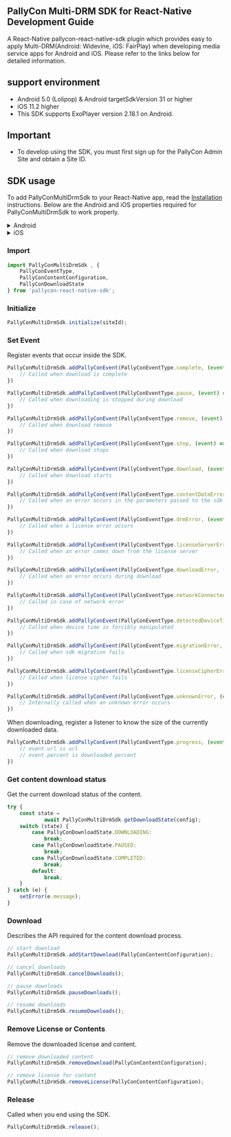 ## **PallyCon Multi-DRM SDK** for React-Native Development Guide

A React-Native pallycon-react-native-sdk plugin which provides easy to apply Multi-DRM(Android: Widevine, iOS: FairPlay) when developing media service apps for Android and iOS. Please refer to the links below for detailed information.

## **support environment**

- Android 5.0 (Lolipop) & Android targetSdkVersion 31 or higher
- iOS 11.2 higher
- This SDK supports ExoPlayer version 2.18.1 on Android.

## **Important**

- To develop using the SDK, you must first sign up for the PallyCon Admin Site and obtain a Site ID.

## **SDK usage**

To add PallyConMultiDrmSdk to your React-Native app, read the [Installation](https://yarnpkg.com/) instructions. Below are the Android and iOS properties required for PallyConMultiDrmSdk to work properly.

<details>
<summary>Android</summary>

**compileSdkVersion**

Make sure you set `compileSdkVersion` in "android/app/build.gradle".

```
android {
  compileSdkVersion 31

  ...
}
```

</details>

<details>
<summary>iOS</summary>

`PallyCon Multi DRM SDK React Native` uses `PallyConFPSSDK`. `PallyConFPSSDK` is supposed to be downloaded as `cocoapods`.

### SDK requirements
- Minimum supported version: 11.2

</details>

### **Import**
```typescript
import PallyConMultiDrmSdk , {
	PallyConEventType,
	PallyConContentConfiguration,
	PallyConDownloadState
} from 'pallycon-react-native-sdk';
```

### **Initialize**

```typescript
PallyConMultiDrmSdk.initialize(siteId);
```

### **Set Event**

Register events that occur inside the SDK.

```typescript
PallyConMultiDrmSdk.addPallyConEvent(PallyConEventType.complete, (event) => {
	// Called when download is complete
})

PallyConMultiDrmSdk.addPallyConEvent(PallyConEventType.pause, (event) => {
	// Called when downloading is stopped during download
})

PallyConMultiDrmSdk.addPallyConEvent(PallyConEventType.remove, (event) => {
	// Called when download remove
})

PallyConMultiDrmSdk.addPallyConEvent(PallyConEventType.stop, (event) => {
	// Called when download stops
})

PallyConMultiDrmSdk.addPallyConEvent(PallyConEventType.download, (event) => {
	// Called when download starts
})

PallyConMultiDrmSdk.addPallyConEvent(PallyConEventType.contentDataError, (event) => {
	// Called when an error occurs in the parameters passed to the sdk
})

PallyConMultiDrmSdk.addPallyConEvent(PallyConEventType.drmError, (event) => {
	// Called when a license error occurs
})

PallyConMultiDrmSdk.addPallyConEvent(PallyConEventType.licenseServerError, (event) => {
	// Called when an error comes down from the license server
})

PallyConMultiDrmSdk.addPallyConEvent(PallyConEventType.downloadError, (event) => {
	// Called when an error occurs during download
})

PallyConMultiDrmSdk.addPallyConEvent(PallyConEventType.networkConnectedError, (event) => {
	// Called in case of network error
})

PallyConMultiDrmSdk.addPallyConEvent(PallyConEventType.detectedDeviceTimeModifiedError, (event) => {
	// Called when device time is forcibly manipulated
})

PallyConMultiDrmSdk.addPallyConEvent(PallyConEventType.migrationError, (event) => {
	// Called when sdk migration fails
})

PallyConMultiDrmSdk.addPallyConEvent(PallyConEventType.licenseCipherError, (event) => {
	// Called when license cipher fails
})

PallyConMultiDrmSdk.addPallyConEvent(PallyConEventType.unknownError, (event) => {
	// Internally called when an unknown error occurs
})
```

When downloading, register a listener to know the size of the currently downloaded data.

```typescript
PallyConMultiDrmSdk.addPallyConEvent(PallyConEventType.progress, (event) => {
	// event.url is url
	// event.percent is downloaded percent
})
```

### **Get content download status**

Get the current download status of the content.

```typescript
try {
	const state =
			await PallyConMultiDrmSdk.getDownloadState(config);
	switch (state) {
		case PallyConDownloadState.DOWNLOADING:
			break;
		case PallyConDownloadState.PAUSED:
			break;
		case PallyConDownloadState.COMPLETED:
			break;
		default:
			break;
	}
} catch (e) {
	setError(e.message);
}
```

### **Download**

Describes the API required for the content download process.

```typescript
// start download
PallyConMultiDrmSdk.addStartDownload(PallyConContentConfiguration);

// cancel downloads
PallyConMultiDrmSdk.cancelDownloads();

// pause downloads
PallyConMultiDrmSdk.pauseDownloads();

// resume downloads
PallyConMultiDrmSdk.resumeDownloads();
```

### **Remove License or Contents**

Remove the downloaded license and content.

```typescript
// remove downloaded content
PallyConMultiDrmSdk.removeDownload(PallyConContentConfiguration);

// remove license for content
PallyConMultiDrmSdk.removeLicense(PallyConContentConfiguration);
```


### **Release**

Called when you end using the SDK.

```typescript
PallyConMultiDrmSdk.release();
```



